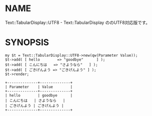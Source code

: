# NAME

Text::TabularDisplay::UTF8 - Text::TabularDisplay ののUTF8対応版です。

# SYNOPSIS

    my $t = Text::TabularDisplay::UTF8->new(qw(Parameter Value));
    $t->add( [ hello        => "goodbye"      ] );
    $t->add( [ こんにちは   => "さようなら"   ] );
    $t->add( [ ごきげんよう => "ごきげんよう" ] );
    $t->render;

    +--------------+--------------+
    | Parameter    | Value        |
    +--------------+--------------+
    | hello        | goodbye      |
    | こんにちは   | さようなら   |
    | ごきげんよう | ごきげんよう |
    +--------------+--------------+
